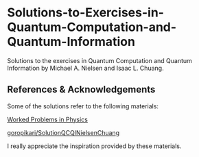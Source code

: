 # Solutions-to-Exercises-in-Quantum-Computation-and-Quantum-Information
Solutions to the exercises in Quantum Computation and Quantum Information by Michael A. Nielsen and Isaac L. Chuang.

## References & Acknowledgements

Some of the solutions refer to the following materials:

[Worked Problems in Physics](https://workedproblems.wordpress.com/)

[goropikari/SolutionQCQINielsenChuang](github.com/goropikari/SolutionForQuantumComputationAndQuantumInformation)

I really appreciate the inspiration provided by these materials.